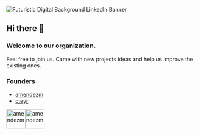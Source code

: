 ![Futuristic Digital Background LinkedIn Banner](https://user-images.githubusercontent.com/26444448/178114653-be0ac7fe-3822-4182-9b91-4350aced5570.png)

## Hi there 👋
### Welcome to our organization.

Feel free to join us. Came with new projects ideas and help us improve the existing ones.

### Founders

- [amendezm](https://github.com/amendezm)
- [cteyr](https://github.com/cteyr)


<div style="display:flex;">
  <img src="https://user-images.githubusercontent.com/26444448/178121307-d4fb880f-2e70-4c3a-80eb-fc8a23868937.png"      alt="amendezm" width="50"/>
  <img src="https://user-images.githubusercontent.com/26444448/178121476-4e14c94b-71c3-47dd-846a-21d2a6d1a72e.jpg" alt="amendezm" width="50"/>
</div>
